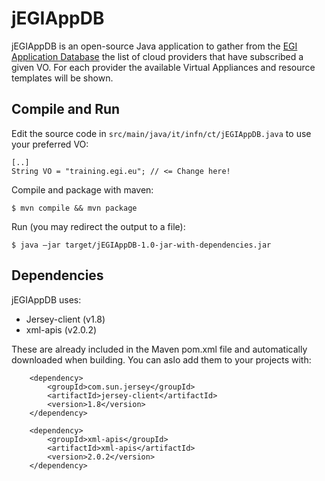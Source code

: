 # jEGIAppDB
jEGIAppDB is an open-source Java application to gather from the [EGI Application Database](https://appdb.egi.eu/)
the list of cloud providers that have subscribed a given VO. For each provider the available Virtual Appliances
and resource templates will be shown.

## Compile and Run

Edit the source code in `src/main/java/it/infn/ct/jEGIAppDB.java` to use your preferred VO:
```
[..]
String VO = "training.egi.eu"; // <= Change here!
```

Compile and package with maven:
```
$ mvn compile && mvn package
```

Run (you may redirect the output to a file):
```
$ java –jar target/jEGIAppDB-1.0-jar-with-dependencies.jar
```

## Dependencies

jEGIAppDB uses:
- Jersey-client (v1.8)
- xml-apis (v2.0.2)

These are already included in the Maven pom.xml file and automatically downloaded when building.
You can aslo add them to your projects with:

```
    <dependency>
        <groupId>com.sun.jersey</groupId>
        <artifactId>jersey-client</artifactId>
        <version>1.8</version>
    </dependency>

    <dependency>
        <groupId>xml-apis</groupId>
        <artifactId>xml-apis</artifactId>
        <version>2.0.2</version>
    </dependency>
```
